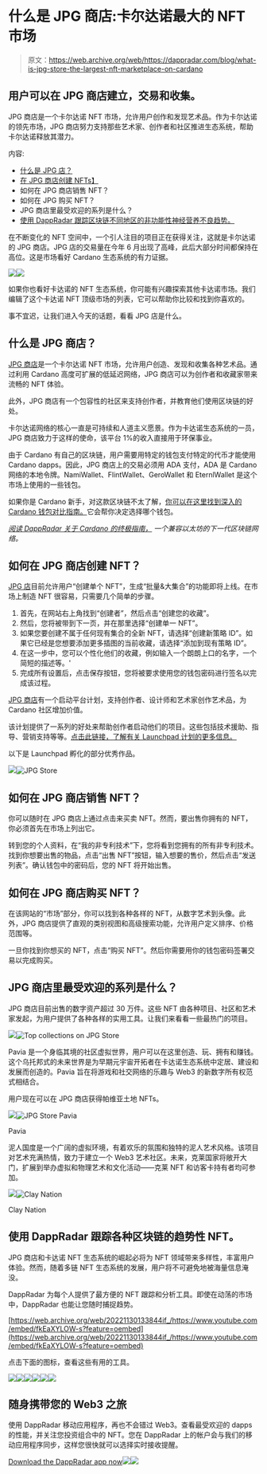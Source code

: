 # 什么是 JPG 商店:卡尔达诺最大的 NFT 市场

> 原文：<https://web.archive.org/web/https://dappradar.com/blog/what-is-jpg-store-the-largest-nft-marketplace-on-cardano>

## 用户可以在 JPG 商店建立，交易和收集。

JPG 商店是一个卡尔达诺 NFT 市场，允许用户创作和发现艺术品。作为卡尔达诺的领先市场，JPG 商店努力支持那些艺术家、创作者和社区推进生态系统，帮助卡尔达诺释放其潜力。

内容:

*   [什么是 JPG 店？](https://web.archive.org/web/20221130133844/https://dappradar.com/blog/what-is-jpg-store-the-largest-nft-marketplace-on-cardano/#what)
*   [在 JPG 商店创建 NFTs】](https://web.archive.org/web/20221130133844/https://dappradar.com/blog/what-is-jpg-store-the-largest-nft-marketplace-on-cardano/#create)
*   如何在 JPG 商店销售 NFT？
*   如何在 JPG 购买 NFT？
*   JPG 商店里最受欢迎的系列是什么？
*   [使用 DappRadar 跟踪区块链不同地区的非功能性神经营养不良趋势。](https://web.archive.org/web/20221130133844/https://dappradar.com/blog/what-is-jpg-store-the-largest-nft-marketplace-on-cardano/#track)

在不断变化的 NFT 空间中，一个引人注目的项目正在获得关注，这就是卡尔达诺的 JPG 商店。JPG 店的交易量在今年 6 月出现了高峰，此后大部分时间都保持在高位。这是市场看好 Cardano 生态系统的有力证据。

![](img/a63802c3ad7c7312d9210619aafa8d3f.png)![](img/31167374b0da17da012283a22a8d1f18.png)

如果你也看好卡达诺的 NFT 生态系统，你可能有兴趣探索其他卡达诺市场。我们编辑了这个卡达诺 NFT 顶级市场的列表，它可以帮助你比较和找到你喜欢的。

事不宜迟，让我们进入今天的话题，看看 JPG 店是什么。

## 什么是 JPG 商店？

[JPG 商店](https://web.archive.org/web/20221130133844/https://dappradar.com/cardano/marketplaces/jpg-store)是一个卡尔达诺 NFT 市场，允许用户创造、发现和收集各种艺术品。通过利用 Cardano 高度可扩展的低延迟网络，JPG 商店可以为创作者和收藏家带来流畅的 NFT 体验。

此外，JPG 商店有一个包容性的社区来支持创作者，并教育他们使用区块链的好处。

卡尔达诺网络的核心一直是可持续和人道主义愿景。作为卡达诺生态系统的一员，JPG 商店致力于这样的使命，该平台 1%的收入直接用于环保事业。

由于 Cardano 有自己的区块链，用户需要用特定的钱包支付特定的代币才能使用 Cardano dapps。因此，JPG 商店上的交易必须用 ADA 支付，ADA 是 Cardano 网络的本地令牌。NamiWallet、FlintWallet、GeroWallet 和 EternlWallet 是这个市场上使用的一些钱包。

如果你是 Cardano 新手，对这款区块链不太了解，[你可以在这里找到深入的 Cardano 钱包对比指南。](https://web.archive.org/web/20221130133844/https://dappradar.com/blog/best-wallets-for-cardano)它会帮你决定选择哪个钱包。

[*阅读 DappRadar 关于 Cardano 的终极指南，*](https://web.archive.org/web/20221130133844/https://dappradar.com/blog/what-is-cardano-a-simple-explanation/#What-is-Cardano?) *一个兼容以太坊的下一代区块链网络。*

## 如何在 JPG 商店创建 NFT？

[JPG 店](https://web.archive.org/web/20221130133844/https://dappradar.com/cardano/marketplaces/jpg-store)目前允许用户“创建单个 NFT”，生成“批量&大集合”的功能即将上线。在市场上制造 NFT 很容易，只需要几个简单的步骤。

1.  首先，在网站右上角找到“创建者”，然后点击“创建您的收藏”。
2.  然后，您将被带到下一页，并在那里选择“创建单一 NFT”。
3.  如果您要创建不属于任何现有集合的全新 NFT，请选择“创建新策略 ID”。如果它已经是您想要添加更多插图的当前收藏，请选择“添加到现有策略 ID”。
4.  在这一步中，您可以个性化他们的收藏，例如输入一个朗朗上口的名字，一个简短的描述等。'
5.  完成所有设置后，点击保存按钮，您将被要求使用您的钱包密码进行签名以完成该过程。

[JPG 商店](https://web.archive.org/web/20221130133844/https://dappradar.com/cardano/marketplaces/jpg-store)有一个启动平台计划，支持创作者、设计师和艺术家创作艺术品，为 Cardano 社区增加价值。

该计划提供了一系列的好处来帮助创作者启动他们的项目。这些包括技术援助、指导、营销支持等等。[点击此链接，了解有关 Launchpad 计划的更多信息。](https://web.archive.org/web/20221130133844/https://jpgstore.notion.site/JPG-Store-Launchpad-f51bcae9793647d38b0f5757726dc782)

以下是 Launchpad 孵化的部分优秀作品。

![](img/188f7e1a91d1ad9156b3762c62c426e5.png)![JPG Store](img/73710798253fdd85f9b18f1d7dee54d8.png)

## 如何在 JPG 商店销售 NFT？

你可以随时在 JPG 商店上通过点击来买卖 NFT。然而，要出售你拥有的 NFT，你必须首先在市场上列出它。

转到您的个人资料，在“我的非专利技术”下，您将看到您拥有的所有非专利技术。找到你想要出售的物品，点击“出售 NFT”按钮，输入想要的售价，然后点击“发送列表”。确认钱包中的密码后，您的 NFT 将开始出售。

## 如何在 JPG 商店购买 NFT？

在该网站的“市场”部分，你可以找到各种各样的 NFT，从数字艺术到头像。此外，JPG 商店提供了直观的类别视图和高级搜索功能，允许用户定义排序、价格范围等。

一旦你找到你想买的 NFT，点击“购买 NFT”。然后你需要用你的钱包密码签署交易以完成购买。

## JPG 商店里最受欢迎的系列是什么？

JPG 商店目前出售的数字资产超过 30 万件。这些 NFT 由各种项目、社区和艺术家发起，为用户提供了各种各样的实用工具。让我们来看看一些最热门的项目。

![](img/6fedde073f002c8124f2c127e3c8388a.png)![Top collections on JPG Store](img/da1d980fafbc3c9e3052030f5f6d1ca9.png)

Pavia 是一个身临其境的社区虚拟世界，用户可以在这里创造、玩、拥有和赚钱。这个乌托邦式的未来世界是为早期元宇宙开拓者在卡达诺生态系统中定居、建设和发展而创造的。Pavia 旨在将游戏和社交网络的乐趣与 Web3 的新数字所有权范式相结合。

用户现在可以在 JPG 商店获得帕维亚土地 NFTs。

![](img/b6010ea4991a51342cd0e5ee4607e3ff.png)![JPG Store Pavia](img/aa853b3270dd59a76828c92cc1e00148.png)

Pavia

泥人国度是一个广阔的虚拟环境，有着欢乐的氛围和独特的泥人艺术风格。该项目对艺术充满热情，致力于建立一个 Web3 艺术社区。未来，克莱国家将敞开大门，扩展到举办虚拟和物理艺术和文化活动——克莱 NFT 和访客卡持有者均可参加。

![](img/c6f36fac7978234e79ab45aa3a53c613.png)![Clay Nation](img/4e65324d02f66c6c451261b7a0686e49.png)

Clay Nation

## 使用 DappRadar 跟踪各种区块链的趋势性 NFT。

JPG 商店和卡达诺 NFT 生态系统的崛起必将为 NFT 领域带来多样性，丰富用户体验。然而，随着多链 NFT 生态系统的发展，用户将不可避免地被海量信息淹没。

DappRadar 为每个人提供了最方便的 NFT 跟踪和分析工具。即使在动荡的市场中，DappRadar 也能让您随时捕捉趋势。

[https://web.archive.org/web/20221130133844if_/https://www.youtube.com/embed/fkEaXYLOW-s?feature=oembed](https://web.archive.org/web/20221130133844if_/https://www.youtube.com/embed/fkEaXYLOW-s?feature=oembed)

点击下面的图标，查看这些有用的工具。

[](https://web.archive.org/web/20221130133844/https://dappradar.com/rankings/category/games)[![](img/38fd1f6f078a91843c929045b6a556aa.png)<picture>![](img/c2d730d57e11ab1826f038de1c20c358.png)</picture>](https://web.archive.org/web/20221130133844/https://dappradar.com/rankings/category/games)[](https://web.archive.org/web/20221130133844/https://dappradar.com/hub/nft-explorer)[![](img/38fd1f6f078a91843c929045b6a556aa.png)<picture>![](img/5a767e57593dae3b7bad8607865b2a7b.png)</picture>](https://web.archive.org/web/20221130133844/https://dappradar.com/hub/nft-explorer)[](https://web.archive.org/web/20221130133844/https://dappradar.com/blog/10-games-to-play-and-earn-for-less-than-10-dollars)[![](img/38fd1f6f078a91843c929045b6a556aa.png)<picture>![](img/ace0776a6ba25255cec0bb3f9ecc38e0.png)</picture>](https://web.archive.org/web/20221130133844/https://dappradar.com/blog/10-games-to-play-and-earn-for-less-than-10-dollars)

## 随身携带您的 Web3 之旅

使用 DappRadar 移动应用程序，再也不会错过 Web3。查看最受欢迎的 dapps 的性能，并关注您投资组合中的 NFT。您在 DappRadar 上的帐户会与我们的移动应用程序同步，这样您很快就可以选择实时接收提醒。

[Download the DappRadar app now](https://web.archive.org/web/20221130133844/https://dappradar.app.link/blog)[](https://web.archive.org/web/20221130133844/https://play.google.com/store/apps/details?id=com.portfolio.dappradar)[![](img/a3634373d68930c5d4e8a7fce618f91f.png)<picture>![](img/f4758b3e90917c14100bb6060a8bb4d9.png)</picture>](https://web.archive.org/web/20221130133844/https://play.google.com/store/apps/details?id=com.portfolio.dappradar)